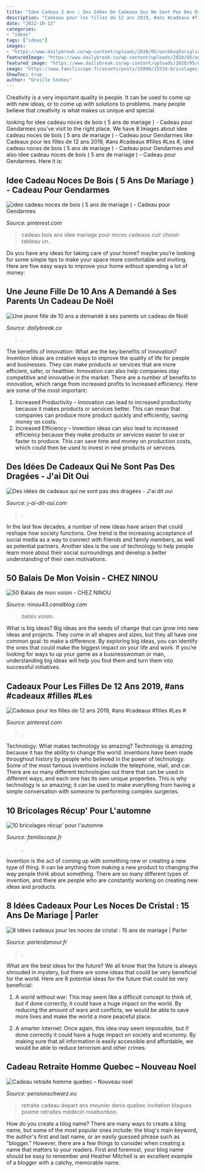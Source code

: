 ```yaml
---
title: "Idee Cadeau 3 Ans : Des Idées De Cadeaux Qui Ne Sont Pas Des Dragées"
description: "Cadeaux pour les filles de 12 ans 2019, #ans #cadeaux #filles #les #"
date: "2022-10-12"
categories:
- "ideas"
tags: ["ideas"]
images:
- "https://www.dailybreak.co/wp-content/uploads/2020/05/oocbkvq5origls4o.jpg"
featuredImage: "https://www.dailybreak.co/wp-content/uploads/2020/05/oocbkvq5origls4o.jpg"
featured_image: "https://www.dailybreak.co/wp-content/uploads/2020/05/oocbkvq5origls4o.jpg"
image: "https://www.familiscope.fr/assets/posts/15000/15534-bricolages-d-automne-pour-enfants.jpg"
ShowToc: true
author: "Orville Stokes"
---
```



Creativity is a very important quality in people. It can be used to come up with new ideas, or to come up with solutions to problems. many people believe that creativity is what makes us unique and special.

	

		
looking for idee cadeau noces de bois ( 5 ans de mariage ) - Cadeau pour Gendarmes you've visit to the right place. We have 8 Images about idee cadeau noces de bois ( 5 ans de mariage ) - Cadeau pour Gendarmes like Cadeaux pour les filles de 12 ans 2019, #ans #cadeaux #filles #Les #, idee cadeau noces de bois ( 5 ans de mariage ) - Cadeau pour Gendarmes and also idee cadeau noces de bois ( 5 ans de mariage ) - Cadeau pour Gendarmes. Here it is:
		
    
## Idee Cadeau Noces De Bois ( 5 Ans De Mariage ) - Cadeau Pour Gendarmes

<img loading=lazy src="https://i.pinimg.com/736x/c1/5d/19/c15d1940813c0fde71d844fc1f341aa9.jpg" onerror="this.onerror=null;this.src='https://tse4.mm.bing.net/th?id=OIP.DULJkHyYmEGXkbEpE_w1QQHaGg&amp;pid=15.1';" alt="idee cadeau noces de bois ( 5 ans de mariage ) - Cadeau pour Gendarmes">

_Source: pinterest.com_

>cadeau bois ans idee mariage pour noces cadeaux cuir choisir tableau un. 

	

Do you have any ideas for taking care of your home? maybe you’re looking for some simple tips to make your space more comfortable and inviting. Here are five easy ways to improve your home without spending a lot of money:

    
## Une Jeune Fille De 10 Ans A Demandé à Ses Parents Un Cadeau De Noël

<img loading=lazy src="https://www.dailybreak.co/wp-content/uploads/2020/05/oocbkvq5origls4o.jpg" onerror="this.onerror=null;this.src='https://tse3.mm.bing.net/th?id=OIP.K3ll1bGbqinisn3qhMm0FQHaFa&amp;pid=15.1';" alt="Une jeune fille de 10 ans a demandé à ses parents un cadeau de Noël">

_Source: dailybreak.co_

>. 

	

The benefits of innovation: What are the key benefits of innovation?
Invention ideas are creative ways to improve the quality of life for people and businesses. They can make products or services that are more efficient, safer, or healthier. Innovation can also help companies stay competitive and innovative in the market. There are a number of benefits to innovation, which range from increased profits to increased efficiency. Here are some of the most important: 
1. Increased Productivity – Innovation can lead to increased productivity because it makes products or services better. This can mean that companies can produce more product quickly and efficiently, saving money on costs. 
2. Increased Efficiency – Invention ideas can also lead to increased efficiency because they make products or services easier to use or faster to produce. This can save time and money on production costs, which could then be used to invest in new products or services.

    
## Des Idées De Cadeaux Qui Ne Sont Pas Des Dragées - J&#039;ai Dit Oui

<img loading=lazy src="http://j-ai-dit-oui.com/wp-content/uploads/2017/05/2.idee-de-cadeau-de-mariage-limonade.jpg" onerror="this.onerror=null;this.src='https://tse4.mm.bing.net/th?id=OIP.p9NklR7Qprt1N0MI5kQ2xQHaLj&amp;pid=15.1';" alt="Des idées de cadeaux qui ne sont pas des dragées - J&#039;ai dit oui">

_Source: j-ai-dit-oui.com_

>. 

	

In the last few decades, a number of new ideas have arisen that could reshape how society functions. One trend is the increasing acceptance of social media as a way to connect with friends and family members, as well as potential partners. Another idea is the use of technology to help people learn more about their social surroundings and develop a better understanding of their own motivations.

    
## 50 Balais De Mon Voisin - CHEZ NINOU

<img loading=lazy src="http://p3.storage.canalblog.com/35/70/321138/16527644.jpg" onerror="this.onerror=null;this.src='https://tse2.mm.bing.net/th?id=OIP.5d8QML4B2S3DPQoLC_YZ3gHaJ5&amp;pid=15.1';" alt="50 Balais de mon voisin - CHEZ NINOU">

_Source: ninou43.canalblog.com_

>balais voisin. 

	

What is big ideas?
Big ideas are the seeds of change that can grow into new ideas and projects. They come in all shapes and sizes, but they all have one common goal: to make a difference. By exploring big ideas, you can identify the ones that could make the biggest impact on your life and work. If you’re looking for ways to up your game as a businesswoman or man, understanding big ideas will help you find them and turn them into successful initiatives.

    
## Cadeaux Pour Les Filles De 12 Ans 2019, #ans #cadeaux #filles #Les #

<img loading=lazy src="https://i.pinimg.com/736x/a2/ee/27/a2ee27c08619324da39b960e9ec01fe8.jpg" onerror="this.onerror=null;this.src='https://tse1.mm.bing.net/th?id=OIP.LIQVOXkTOvDTzvsW-1SwzQHaOG&amp;pid=15.1';" alt="Cadeaux pour les filles de 12 ans 2019, #ans #cadeaux #filles #Les #">

_Source: pinterest.com_

>. 

	

Technology: What makes technology so amazing?
Technology is amazing because it has the ability to change the world. inventions have been made throughout history by people who believed in the power of technology. Some of the most famous inventions include the telephone, mail, and car. There are so many different technologies out there that can be used in different ways, and each one has its own unique properties. This is why technology is so amazing; it can be used to make everything from having a simple conversation with someone to performing complex surgeries.

    
## 10 Bricolages Récup&#039; Pour L&#039;automne

<img loading=lazy src="https://www.familiscope.fr/assets/posts/15000/15534-bricolages-d-automne-pour-enfants.jpg" onerror="this.onerror=null;this.src='https://tse2.mm.bing.net/th?id=OIP.QZI8DhzuYq-qu3UBSuCF8wHaFj&amp;pid=15.1';" alt="10 bricolages récup&#039; pour l&#039;automne">

_Source: familiscope.fr_

>. 

	

Invention is the act of coming up with something new or creating a new type of thing. It can be anything from making a new product to changing the way people think about something. There are so many different types of invention, and there are people who are constantly working on creating new ideas and products.

    
## 8 Idées Cadeaux Pour Les Noces De Cristal : 15 Ans De Mariage | Parler

<img loading=lazy src="https://www.parlerdamour.fr/wp-content/uploads/2019/08/noce-cristal-1-768x508.jpg" onerror="this.onerror=null;this.src='https://tse3.mm.bing.net/th?id=OIP.Gah9RS8-SOtSoBl8_ST7sAHaE5&amp;pid=15.1';" alt="8 idées cadeaux pour les noces de cristal : 15 ans de mariage | Parler">

_Source: parlerdamour.fr_

>. 

	

What are the best ideas for the future?
We all know that the future is always shrouded in mystery, but there are some ideas that could be very beneficial for the world. Here are 8 potential ideas for the future that could be very beneficial:
1. A world without war: This may seem like a difficult concept to think of, but if done correctly, it could have a huge impact on the world. By reducing the amount of wars and conflicts, we would be able to save more lives and make the world a more peaceful place.

2. A smarter internet: Once again, this idea may seem impossible, but if done correctly it could have a huge impact on society and economy. By making sure that all information is easily accessible and affordable, we would be able to reduce terrorism and other crimes.


    
## Cadeau Retraite Homme Quebec – Nouveau Noel

<img loading=lazy src="https://i.pinimg.com/originals/ff/7d/e1/ff7de1e9eff9078f5f1bc6575ee6c303.jpg" onerror="this.onerror=null;this.src='https://tse3.mm.bing.net/th?id=OIP.4zYdSnO_PlKA-Yr4MKnsKAHaFL&amp;pid=15.1';" alt="Cadeau retraite homme quebec – Nouveau noel">

_Source: pensionschwarz.eu_

>retraite cadeau depart ans meunier denis quebec invitation blagues poeme retraites médecin rosebonbon. 

	

How do you create a blog name?
There are many ways to create a blog name, but some of the most popular ones include: the blog's main keyword, the author's first and last name, or an easily guessed phrase such as "blogger." However, there are a few things to consider when creating a name that matters to your readers. First and foremost, your blog name should be easy to remember and Heather Mitchell is an excellent example of a blogger with a catchy, memorable name.

